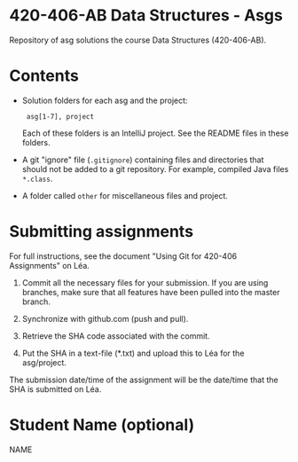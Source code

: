 420-406-AB Data Structures - Asgs
=================================

Repository of asg solutions the course Data Structures (420-406-AB).

# Contents

*  Solution folders for each asg and the project:

        asg[1-7], project

   Each of these folders is an IntelliJ project. See the README files in these folders. 

*  A git "ignore" file (`.gitignore`) containing files and directories that should not be added to a git
   repository. For example, compiled Java files `*.class`.

*  A folder called `other` for miscellaneous files and project.

# Submitting assignments

For full instructions, see the document "Using Git for 420-406 Assignments" on Léa.

1.  Commit all the necessary files for your submission. If you are using branches, make sure that
    all features have been pulled into the master branch.

2.  Synchronize with github.com (push and pull).

3.  Retrieve the SHA code associated with the commit.

4.  Put the SHA in a text-file (*.txt) and upload this to Léa for the asg/project.

The submission date/time of the assignment will be the date/time that the SHA is submitted on Léa.

# Student Name (optional)

NAME


